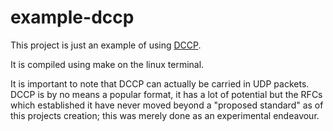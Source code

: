 # example-dccp
This project is just an example of using <a href="https://en.wikipedia.org/wiki/Datagram_Congestion_Control_Protocol"> DCCP</a>. <p>It is compiled using make on the linux terminal.</p>

<p>
It is important to note that DCCP can actually be carried in UDP packets. DCCP is by no means a popular format, it has a lot of potential but the RFCs which established it have never moved beyond a "proposed standard" as of this projects creation; this was merely done as an experimental endeavour.
</p>
